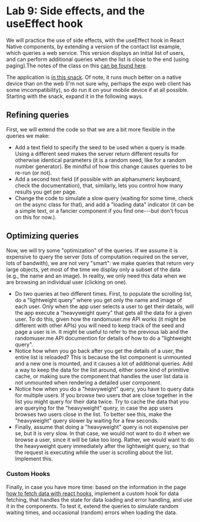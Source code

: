 # Lab 9: Side effects, and the useEffect hook

We will practice the use of side effects, with the useEffect hook in React Native components, by extending a version of the contact list example, which queries a web service. This version displays an initial list of users, and can perform additional queries when the list is close to the end (using paging).The notes of the class on this [can be found here](https://github.com/rrobbes/EngineeringOfMobileSystemsV2/blob/main/15-Effect/README.md). 

The application is [in this snack](https://snack.expo.io/@rrobbes/user-list-api-with-useeffect-and-paging). Of note, it runs much better on a native device than on the web (I'm not sure why, perhaps the expo web client has some imcompatibility), so do run it on your mobile device if at all possible. Starting with the snack, expand it in the following ways.

## Refining queries

First, we will extend the code so that we are a bit more flexible in the queries we make:

- Add a text field to specify the seed to be used when a query is made. Using a different seed makes the server return different results for otherwise identical parameters (it is a random seed, like for a random number generator). Be mindful of how this change causes queries to be re-run (or not).
- Add a second text field (if possible with an alphanumeric keyboard, check the documentation), that, similarly, lets you control how many results you get per page.
- Change the code to simulate a slow query (waiting for some time, check on the async class for that), and add a "loading data" indicator (it can be a simple text, or a fancier component if you find one---but don't focus on this for now.). 

## Optimizing queries 

Now, we will try some "optimization" of the queries. If we assume it is expensive to query the server (lots of computation required on the server, lots of bandwith), we are not very "smart": we make queries that return very large objects, yet most of the time we display only a subset of the data (e.g., the name and an image). In reality, we only need this data when we are browsing an individual user (clicking on one).

- Do two queries at two different times. First, to populate the scrolling list, do a "lightweight query" where you get only the name and image of each user. Only when the app user selects a user to get their details, will the app execute a "heavyweight query" that gets all the data for a given user. To do this, given how the randomuser.me API works (it might be different with other APIs) you will need to keep track of the seed and page a user is in. It might be useful to refer to the previous lab and the randomuser.me API documention for details of how to do a "lightweight query".
- Notice how when you go back after you get the details of a user, the entire list is reloaded? This is because the list component is unmounted and a new one is mounted, and it causes a lot of additional queries. Add a way to keep the data for the list around, either some kind of primitive cache, or making sure the component that handles the user list data is not unmounted when rendering a detailed user component.
- Notice how when you do a "heavyweight" query, you have to query data for multiple users. If you browse two users that are close together in the list you might query for their data twice. Try to cache the data that you are querying for the "heavyweight" query, in case the app users browses two users close in the list. To better see this, make the "heavyweight" query slower by waiting for a few seconds.
- Finally, assume that doing a "heavyweight" query is not expensive per se, but it is very slow. In that case, we would not want to do it when we browse a user, since it will be take too long. Rather, we would want to do the heavyweight query immediately after the lightweight query, so that the request is executing while the user is scrolling about the list. Implement this.

### Custom Hooks

Finally, in case you have more time: based on the information in the page [how to fetch data with react hooks](https://www.robinwieruch.de/react-hooks-fetch-data), implement a custom hook for data fetching, that handles the state for data loading and error handling, and use it in the components. To test it, extend the queries to simulate random waiting times, and occasional (random) errors when loading the data.
